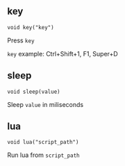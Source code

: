 ## key
```
void key("key")
```

Press `key`

`key` example: Ctrl+Shift+1, F1, Super+D

## sleep
```
void sleep(value)
```

Sleep `value` in miliseconds

## lua
```
void lua("script_path")
```

Run lua from `script_path`